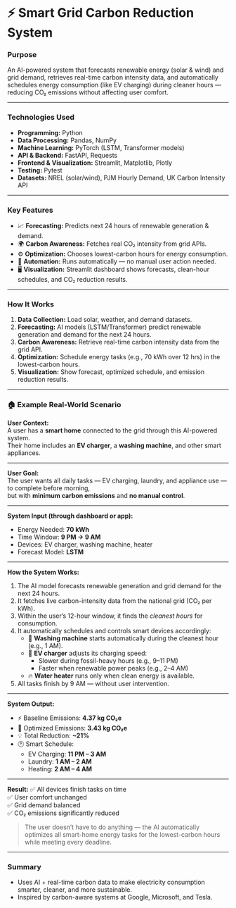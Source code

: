 # ⚡ Smart Grid Carbon Reduction System

### Purpose  
An AI-powered system that forecasts renewable energy (solar & wind) and grid demand, retrieves real-time carbon intensity data, and automatically schedules energy consumption (like EV charging) during cleaner hours — reducing CO₂ emissions without affecting user comfort.

---

### Technologies Used  
- **Programming:** Python  
- **Data Processing:** Pandas, NumPy  
- **Machine Learning:** PyTorch (LSTM, Transformer models)  
- **API & Backend:** FastAPI, Requests  
- **Frontend & Visualization:** Streamlit, Matplotlib, Plotly  
- **Testing:** Pytest  
- **Datasets:** NREL (solar/wind), PJM Hourly Demand, UK Carbon Intensity API  

---

### Key Features  
- 📈 **Forecasting:** Predicts next 24 hours of renewable generation & demand.  
- 🌍 **Carbon Awareness:** Fetches real CO₂ intensity from grid APIs.  
- ⚙️ **Optimization:** Chooses lowest-carbon hours for energy consumption.  
- 🧠 **Automation:** Runs automatically — no manual user action needed.  
- 🖥️ **Visualization:** Streamlit dashboard shows forecasts, clean-hour schedules, and CO₂ reduction results.

---

### How It Works  
1. **Data Collection:** Load solar, weather, and demand datasets.  
2. **Forecasting:** AI models (LSTM/Transformer) predict renewable generation and demand for the next 24 hours.  
3. **Carbon Awareness:** Retrieve real-time carbon intensity data from the grid API.  
4. **Optimization:** Schedule energy tasks (e.g., 70 kWh over 12 hrs) in the lowest-carbon hours.  
5. **Visualization:** Show forecast, optimized schedule, and emission reduction results.

---

### 🏠 Example Real-World Scenario

**User Context:**  
A user has a **smart home** connected to the grid through this AI-powered system.  
Their home includes an **EV charger**, a **washing machine**, and other smart appliances.

---

**User Goal:**  
The user wants all daily tasks — EV charging, laundry, and appliance use — to complete before morning,  
but with **minimum carbon emissions** and **no manual control**.

---

**System Input (through dashboard or app):**
- Energy Needed: **70 kWh**
- Time Window: **9 PM → 9 AM**
- Devices: EV charger, washing machine, heater
- Forecast Model: **LSTM**

---

**How the System Works:**
1. The AI model forecasts renewable generation and grid demand for the next 24 hours.  
2. It fetches live carbon-intensity data from the national grid (CO₂ per kWh).  
3. Within the user’s 12-hour window, it finds the *cleanest hours* for consumption.  
4. It automatically schedules and controls smart devices accordingly:
   - 🧺 **Washing machine** starts automatically during the cleanest hour (e.g., 1 AM).  
   - 🚗 **EV charger** adjusts its charging speed:
     - Slower during fossil-heavy hours (e.g., 9–11 PM)  
     - Faster when renewable power peaks (e.g., 2–4 AM)  
   - 🔥 **Water heater** runs only when clean energy is available.  
5. All tasks finish by 9 AM — without user intervention.

---

**System Output:**
- ⚡ Baseline Emissions: **4.37 kg CO₂e**
- 🌱 Optimized Emissions: **3.43 kg CO₂e**
- 💡 Total Reduction: **~21%**
- 🕐 Smart Schedule:
  - EV Charging: **11 PM – 3 AM**
  - Laundry: **1 AM – 2 AM**
  - Heating: **2 AM – 4 AM**

---

**Result:**
✅ All devices finish tasks on time  
✅ User comfort unchanged  
✅ Grid demand balanced  
✅ CO₂ emissions significantly reduced  

> The user doesn’t have to do anything — the AI automatically optimizes all smart-home energy tasks for the lowest-carbon hours while meeting every deadline.


---

### Summary  
- Uses AI + real-time carbon data to make electricity consumption smarter, cleaner, and more sustainable.  
- Inspired by carbon-aware systems at Google, Microsoft, and Tesla.

